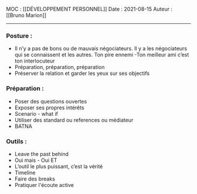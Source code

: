 MOC : [[DÉVELOPPEMENT PERSONNEL]]
Date : 2021-08-15
Auteur : [[Bruno Marion]]
***

### Posture :
* Il n’y a pas de bons ou de mauvais négociateurs. Il y a les négociateurs qui se connaissent et les autres. Ton pire ennemi -Ton meilleur ami c’est ton interlocuteur
* Préparation, préparation, préparation
* Préserver la relation et garder les yeux sur ses objectifs

### Préparation :
* Poser des questions ouvertes
* Exposer ses propres intérêts
* Scenario - what if
* Utiliser des standard ou references ou médiateur
* BATNA

### Outils :
* Leave the past behind 
* Oui mais - Oui ET
* L’outil le plus puissant, c’est la vérité
* Timeline
* Faire des breaks
* Pratiquer l'écoute active

